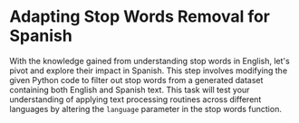 # Adapting Stop Words Removal for Spanish

With the knowledge gained from understanding stop words in English, let's pivot and explore their impact in Spanish. This step involves modifying the given Python code to filter out stop words from a generated dataset containing both English and Spanish text. This task will test your understanding of applying text processing routines across different languages by altering the `language` parameter in the stop words function.